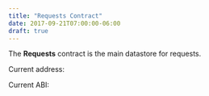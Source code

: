 ```yaml
---
title: "Requests Contract"
date: 2017-09-21T07:00:00-06:00
draft: true
---
```

The **Requests** contract is the main datastore for requests.

<!--RQC CODE solidity Requests/Requests.sol -->

Current address:
<!--RQC ADDRESS Requests/Requests.address -->

Current ABI:
<!--RQC ABI Requests/Requests.abi -->
